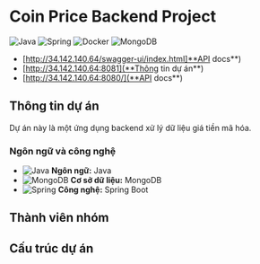 # Coin Price Backend Project
![Java](https://img.shields.io/badge/Java-ED8B00?style=for-the-badge&logo=java&logoColor=white) ![Spring](https://img.shields.io/badge/Spring-6DB33F?style=for-the-badge&logo=spring&logoColor=white) ![Docker](https://img.shields.io/badge/Docker-2496ED?style=for-the-badge&logo=docker&logoColor=white) ![MongoDB](https://img.shields.io/badge/MongoDB-47A248?style=for-the-badge&logo=mongodb&logoColor=white)

- [http://34.142.140.64/swagger-ui/index.html]**API docs**)
- [http://34.142.140.64:8081](**Thông tin dự án**)
- [http://34.142.140.64:8080/](**API docs**)

## Thông tin dự án
Dự án này là một ứng dụng backend xử lý dữ liệu giá tiền mã hóa.

### Ngôn ngữ và công nghệ
- ![Java](https://img.shields.io/badge/Java-ED8B00?style=for-the-badge&logo=java&logoColor=white) **Ngôn ngữ:** Java
- ![MongoDB](https://img.shields.io/badge/MongoDB-47A248?style=for-the-badge&logo=mongodb&logoColor=white) **Cơ sở dữ liệu:** MongoDB
- ![Spring](https://img.shields.io/badge/Spring-6DB33F?style=for-the-badge&logo=spring&logoColor=white) **Công nghệ:** Spring Boot

## Thành viên nhóm

## Cấu trúc dự án
